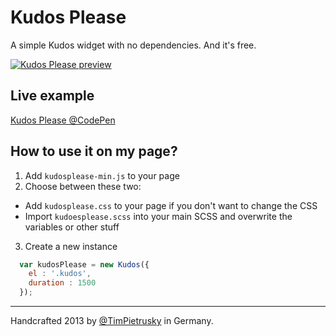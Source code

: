 # Kudos Please

A simple Kudos widget with no dependencies. And it's free. 

[![Kudos Please preview](https://raw.github.com/TimPietrusky/KudosPlease/master/img/kudosplease_1337.png)](http://codepen.io/TimPietrusky/pen/acBCf)

## Live example

[Kudos Please @CodePen](http://codepen.io/TimPietrusky/pen/acBCf)

## How to use it on my page?

1. Add ```kudosplease-min.js``` to your page
2. Choose between these two:
  * Add ```kudosplease.css``` to your page if you don't want to change the CSS
  * Import ```kudoesplease.scss``` into your main SCSS and overwrite the variables or other stuff
3. Create a new instance

```javascript
  var kudosPlease = new Kudos({ 
    el : '.kudos',
    duration : 1500
  });
```

---

Handcrafted 2013 by [@TimPietrusky](http://twitter.com/TimPietrusky) in Germany.